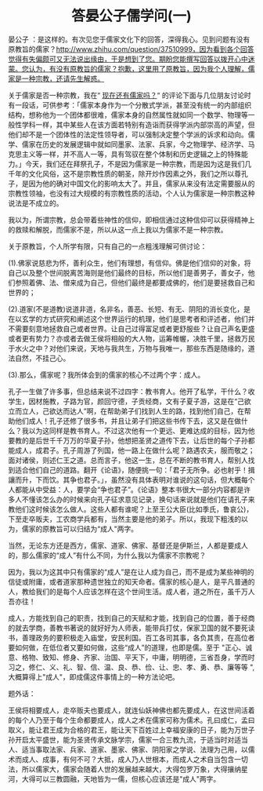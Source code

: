 <center> <h1>答晏公子儒学问(一)</h1> </center>

晏公子 ：是这样的。有次见您于儒家文化下的回答，深得我心。见到问题有没有原教旨的儒家？http://www.zhihu.com/question/37510999，因为看到各个回答觉得有失偏颇可又无法说出缘由，于是想到了您。期盼您能撰写回答以拨开心中迷蒙。您认为，有没有原教旨的儒家？抱歉，这里用了原教旨，因为我个人理解，儒家是一种宗教，还请先生解惑。

关于儒家是否一种宗教，我在“ [现在还有儒家吗？](https://www.zhihu.com/question/31996483/answer/57859343)“ 的评论下面与几位朋友讨论时有一段话，可供参考：「儒家本身作为一个分散式学派，甚至没有统一的内部组织结构，想称他为一个团体都很难，儒家本身的自然属性就如同一个数学、物理等一般性学科一样，其中某些人在该方面若特别有造诣而获得学派内部崇高的声望，但他们却不是一个团体性的法定性领导者，可以强制决定整个学派的诉求和动向。儒学、儒家在历史的发展逻辑中就如同墨家、法家、兵家，今之物理学、经济学、马克思主义等一样，并不高人一等，具有驾驭在整个体制和历史逻辑之上的特殊能力。」今天，我们还在拜祭孔子，不是因为儒家是一种宗教，而是因为这是我们几千年的文化风俗，这不是宗教性质的朝圣，除开炒作因素之外，我们之所以尊孔子，是因为他的确对中国文化的影响太大了。并且，儒家从来没有法定需要服从的宗教性领袖，也没有过大规模的有宗教性质的活动，个人认为儒家是一种宗教这种说法是不成立的。

我以为，所谓宗教，总会带着些神性的信仰，即相信通过这种信仰可以获得精神上的救赎和解脱，而儒家不是，所以从这一点上我以为儒家不是一种宗教。

关于原教旨，个人所学有限，只有自己的一点粗浅理解可供讨论：

(1).佛家说慈悲为怀，善利众生，他们有理想，有信仰。佛是他们信仰的对象，将自己以及整个世间脱离苦海则是他们最终的目标，所以他们是善男子，善女子，他们参照着佛、法、僧来成为自己，但他们最终是都要成佛的，他们是要拯救自己和世界的；

(2).道家(不是道教)说道非道，名非名，善恶、长短、有无、阴阳的消长变化，是在以玄学的方式研究和阐述这个世界运行的机理，他们是思考者和评述者，他们并不需要刻意地拯救自己或者世界。让自己过得富足或者更舒服些？让自己声名更盛或者更有势力？亦或者去做王侯将相般的大人物，运筹帷幄，决胜千里，拯救万民于水火之中？对他们来说，天地与我共生，万物与我唯一，那些东西是随缘的，道法自然，不挂己心。

(3).那么，儒家呢？我所体会到的儒家的核心不过两个字：成人。

孔子一生做了许多事，但总结来说不过四字：教书育人。他开了私学，干什么？收学生，因材施教，子路为官，颜回守德，子贡经商，文有子夏子游，这是在“己欲立而立人，己欲达而达人”啊，在帮助弟子们找到人生的路，找到他们自己，在帮助他们成人！孔子还修了很多书，并且让弟子们把这些书传下去，这又是在做什么？我以为这同样是教书育人。不过这次他有一个更远、更难达成的目标，因为他要教的是后世千千万万的华夏子孙，他想把圣贤之道传下去，让后世的每个子孙都能成人，成君子。孔子周游了列国，他一路上在做什么呢？路遇农夫，服而敬之；面对诸侯，则述仁王之道。总而言子，他这一生，总在不断的教书育人，帮别人找到适合他们自己的道路。翻开《论语》，随便挑一句：「君子无所争。必也射乎！揖讓而升，下而饮。其争也君子。」，虽然没有具体表明对谁说的这句话，但大概每个人都能从中受益：人，要学会“争也君子”。《论语》整本书很大一部分内容都是许多人不懂该怎么办的时候来向孔子征求意见记录，换句话来说就是他们在请孔子来教他们这时候该怎么做人。这些人都有谁呢？上至王公大臣(比如季氏，鲁哀公)，下至走卒贩夫，工农商学兵都有，当然主要是他的弟子。所以，我现下粗浅的以为，儒家的原教旨可以归结为“成人"两字。

当然，无论东方还是西方，儒家、道家、佛家、基督还是伊斯兰，人都是要成人的，那么儒家的“成人”有什么不同，为什么我以为儒家不宗教呢？

因为，我以为这其中只有儒家的“成人”是在让人成为自己，而不是成为某些神明的信徒或附庸，或者道家那种遗世独立的知天命者。儒家的核心是人，是平凡普通的人，教给我们的是每个人应该怎样在这个世间生活。成人者，道之所在，虽千万人吾亦往！

成人，方能找到自己的职责，找到自己的天赋和才能，找到自己的位置，善于经商的就去学商，善教书著说的就好好为人师表，能带兵打仗，保家卫国的就不要死读书，善理政务的要积极走入庙堂，安民利国。百工各司其事，各负其责，在高位者要如何做，在低位者又要如何做，这些“成人”的道理，也即是儒。至于 "正心、诚意、格物、致知、修身、齐家、治国、平天下，中庸，明明德，三省吾身，学而时习之，修仁、义、礼、智、信、温、良、恭、俭、让、忠、孝、勇、恭、廉等等 ", 大概算得上"成人"，即成儒这件事情上的一种方法论吧。

题外话：

王侯将相要成人，走卒贩夫也要成人，就连仙妖神佛也都先要成人，在这世间活着的每个人乃至于每个生命都要成人，成人之术在儒家可称为儒术。孔曰成仁，孟曰取义，能让君王成为合格的君王，能让天下百姓过上幸福安康的日子，能为万世子孙开启太平盛世，能为圣贤传承文脉学宗，儒家一合三教九流，于适当时对适当人、适当事取法家、兵家、道家、墨家、佛家、阴阳家之学说、法理为己用，以儒术而成人、成事，有何不可？大抵，成人乃人世根本，而成人之术自当包含一切法，所以儒家大，儒家会随着人世的发展越来越大，大得包罗万象，大得攘纳星河，大得可以三教圆融，天地皆为一儒，但核心应该还是"成人"两字。
